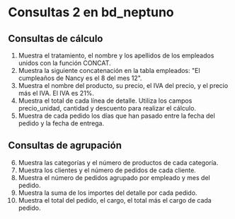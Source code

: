 Consultas 2 en bd_neptuno
=========================

## Consultas de cálculo

1. Muestra el tratamiento, el nombre y los apellidos de los empleados unidos con la función CONCAT.
2. Muestra la siguiente concatenación en la tabla empleados: "El cumpleaños de Nancy es el 8 del mes 12".
3. Muestra el nombre del producto, su precio, el IVA del precio, y el precio más el IVA. El IVA es 21%.
4. Muestra el total de cada línea de detalle. Utiliza los campos precio_unidad, cantidad y descuento para realizar el cálculo.
5. Muestra de cada pedido los días que han pasado entre la fecha del pedido y la fecha de entrega.

## Consultas de agrupación

6. Muestra las categorías y el número de productos de cada categoría.
7. Muestra los clientes y el número de pedidos de cada cliente.
8. Muestra el número de pedidos agrupado por empleado y mes del pedido.
9. Muestra la suma de los importes del detalle por cada pedido.
10. Muestra el total del pedido, el cargo, el total más el cargo de cada pedido.
